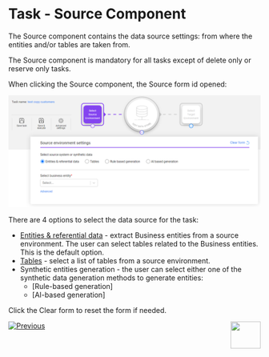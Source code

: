 # Task - Source Component

The Source component contains the data source settings: from where the entities and/or tables are taken from.

The Source component is mandatory for all tasks except of delete only or reserve only tasks.

When clicking the Source component, the Source form id opened:

![Source comp](images/task_source_component.png)

There are 4 options to select the data source for the task:

- [Entities & referential data](14b_task_source_component_entities.md)  - extract Business entities from a source environment. The user can select tables related to the Business entities.  This is the default option.
- [Tables](14c_task_source_component_tables.md) - select a list of tables from a source environment.
- Synthetic entities generation - the user can select either one of the synthetic data generation methods to generate entities: 
  - [Rule-based generation]
  - [AI-based generation]  

Click the Clear form to reset the form if needed.





 [![Previous](/articles/images/Previous.png)](14_task_overview.md)[<img align="right" width="60" height="54" src="/articles/images/Next.png">](15_data_flux_task.md)

